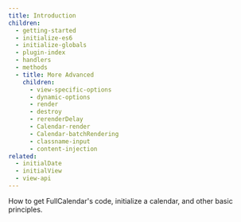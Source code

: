 ```yaml
---
title: Introduction
children:
  - getting-started
  - initialize-es6
  - initialize-globals
  - plugin-index
  - handlers
  - methods
  - title: More Advanced
    children:
      - view-specific-options
      - dynamic-options
      - render
      - destroy
      - rerenderDelay
      - Calendar-render
      - Calendar-batchRendering
      - classname-input
      - content-injection
related:
  - initialDate
  - initialView
  - view-api
---
```


How to get FullCalendar's code, initialize a calendar, and other basic principles.
